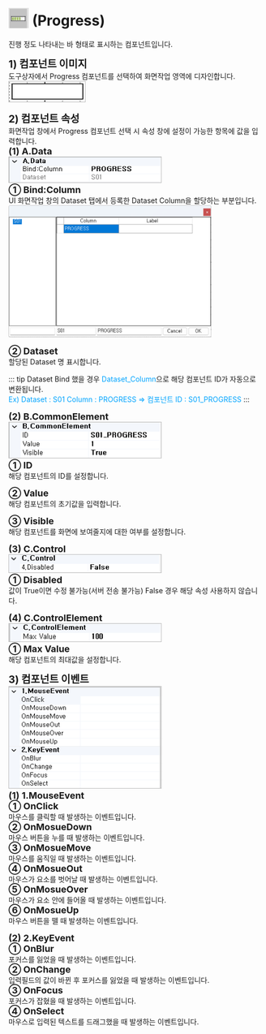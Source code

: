 # <img src="../../.vuepress/public/documentation/view-designer/Structure/Tool_Box/Progress.png" style="position: relative;top: 5px;" width="40" height="40"> (Progress)
진행 정도 나타내는 바 형태로 표시하는 컴포넌트입니다.<br/>

<b class="font20"> 1) 컴포넌트 이미지 </b> <br/>
도구상자에서 Progress 컴포넌트를 선택하여 화면작업 영역에 디자인합니다. <br/>
<img src="../../.vuepress/public/documentation/view-designer/Progress/Progress_Image.png" class="boxBorder" width="150" height="40"> <br/>

<b class="font20"> 2) 컴포넌트 속성 </b> <br/>
화면작업 창에서 Progress 컴포넌트 선택 시 속성 창에 설정이 가능한 항목에 값을 입력합니다. <br/>
<b class="font18"> (1) A.Data </b> <br/>
<img src="../../.vuepress/public/documentation/view-designer/Progress/Progress_Data.png"  class="boxBorder" width="300" height="50"/> <br/>
<b class="font18"> ① Bind:Column </b> <br/>
UI 화면작업 창의 Dataset 탭에서 등록한 Dataset Column을 할당하는 부분입니다. 
<img src="../../.vuepress/public/documentation/view-designer/Progress/Progress_Bind_Column.png" width="400" height="260"/> <br/>

<b class="font18"> ② Dataset </b> <br/>
할당된 Dataset 명 표시합니다.<br/>
<!-- Remark -->
::: tip <Badge type="tip" text="Remark" vertical="middle" /> 
Dataset Bind 했을 경우 <span class="spanEx">Dataset_Column</span>으로 해당 컴포넌트 ID가 자동으로 변환됩니다. <br/>
<span class="spanEx">Ex) Dataset : S01     Column : PROGRESS  ⇒ 컴포넌트 ID : S01_PROGRESS </span>
:::
<!-- -->
<b class="font18"> (2) B.CommonElement </b> <br/>
<img src="../../.vuepress/public/documentation/view-designer/Progress/Progress_CommonElement.png"  class="boxBorder"  width="300" height="70"/> <br/>
<b class="font18"> ① ID </b> <br/>
해당 컴포넌트의 ID를 설정합니다.  

<b class="font18"> ② Value </b> <br/>
해당 컴포넌트의 초기값을 입력합니다.  

<b class="font18"> ③ Visible </b> <br/>
해당 컴포넌트를 화면에 보여줄지에 대한 여부를 설정합니다. <br/>

<b class="font18"> (3) C.Control </b> <br/>
<img src="../../.vuepress/public/documentation/view-designer/Progress/Progress_Control.png"  class="boxBorder"  width="300" height="35"/> <br/>
<b class="font18"> ① Disabled </b> <br/>
값이 True이면 수정 불가능(서버 전송 불가능) False 경우 해당 속성 사용하지 않습니다.  

<b class="font18"> (4) C.ControlElement </b> <br/>
<img src="../../.vuepress/public/documentation/view-designer/Progress/Progress_ControlElement.png"  class="boxBorder"  width="300" height="35"/> <br/>
<b class="font18"> ① Max Value </b> <br/>
해당 컴포넌트의 최대값을 설정합니다.  

<b class="font20"> 3) 컴포넌트 이벤트 </b> <br/>
<img src="../../.vuepress/public/documentation/view-designer/NumUpDown/NumUpDown_Event.png"  style="border: 1px solid #bbb;" width="300" height="200"/> <br/> 
<b class="font18"> (1) 1.MouseEvent </b> <br/>
<b class="font18"> ① OnClick </b> <br/>
마우스를 클릭할 때 발생하는 이벤트입니다. <br/>
<b class="font18"> ② OnMosueDown </b> <br/>
마우스 버튼을 누를 때 발생하는 이벤트입니다. <br/>
<b class="font18"> ③ OnMosueMove </b> <br/>
마우스를 움직일 때 발생하는 이벤트입니다. <br/>
<b class="font18"> ④ OnMosueOut </b> <br/>
마우스가 요소를 벗어날 때 발생하는 이벤트입니다. <br/>
<b class="font18"> ⑤ OnMosueOver </b> <br/>
마우스가 요소 안에 들어올 때 발생하는 이벤트입니다. <br/>
<b class="font18"> ⑥ OnMosueUp </b> <br/>
마우스 버튼을 뗄 때 발생하는 이벤트입니다. <br/>

<b class="font18"> (2) 2.KeyEvent </b> <br/>
<b class="font18"> ① OnBlur </b> <br/>
포커스를 잃었을 때 발생하는 이벤트입니다. <br/>
<b class="font18"> ② OnChange  </b> <br/>
입력필드의 값이 바뀐 후 포커스를 잃었을 때 발생하는 이벤트입니다. <br/>
<b class="font18"> ③ OnFocus </b> <br/>
포커스가 잡혔을 때 발생하는 이벤트입니다. <br/>
<b class="font18"> ④ OnSelect </b> <br/>
마우스로 입력된 텍스트를 드래그했을 때 발생하는 이벤트입니다. <br/>


<style type='text/css'>
  [class*="boxBorder"] { border: 1px solid #bbb; }
  [class*="font20"] { font-size: 20px }
  [class*="font18"] { font-size: 18px }
  [class="boxB"] { background: #6a8bad3b;padding:10px;border-radius: 4px; }
  [class="spanBtn"] { border: 1px solid #bbb; border-radius: 4px;padding: 3px;background:white; color:dimgrey; }
  [class="spanEx"] { color: #00a4ff; }
  [class="arrow"] { color: #6a8bad;display: inline-block;position: relative;width:13px; }
</style>
